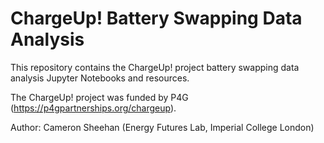 # ChargeUp! Battery Swapping Data Analysis

This repository contains the ChargeUp! project battery swapping data analysis Jupyter Notebooks and resources.

The ChargeUp! project was funded by P4G (https://p4gpartnerships.org/chargeup). 

Author: Cameron Sheehan (Energy Futures Lab, Imperial College London) 
